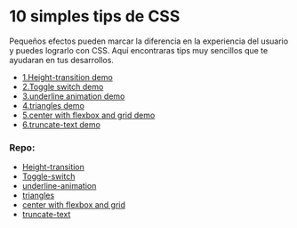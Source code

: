 # 10 simples tips de CSS

Pequeños efectos pueden marcar la diferencia en la experiencia del usuario y puedes lograrlo con CSS.
Aquí encontraras tips muy sencillos que te ayudaran en tus desarrollos.

- [1.Height-transition demo](https://www.youtube.com/watch?v=0U9FKMCdjDM&t=19s)
- [2.Toggle switch demo](https://youtu.be/a_o0y2c67ZI)
- [3.underline animation demo](https://youtu.be/wQx6fIkmJpM)
- [4.triangles demo](https://youtu.be/Zd2xjVtIFj8)
- [5.center with flexbox and grid demo](https://youtu.be/5t7mgsZgfP8)
- [6.truncate-text demo]()

### Repo:

- [Height-transition](https://github.com/Ninos-labs/Frontips/tree/master/10-css-tips/height-transitions)
- [Toggle-switch](https://github.com/Ninos-labs/Frontips/tree/master/10-css-tips/toggle-switch)
- [underline-animation](https://github.com/Ninos-labs/Frontips/tree/master/10-css-tips/underlome-animation)
- [triangles](https://github.com/Ninos-labs/Frontips/tree/master/10-css-tips/triangles)
- [center with flexbox and grid](https://github.com/Ninos-labs/Frontips/tree/master/10-css-tips/center-flexbox-grid)
- [truncate-text](https://github.com/Ninos-labs/Frontips/tree/master/10-css-tips/truncate-text-ellipsis)
